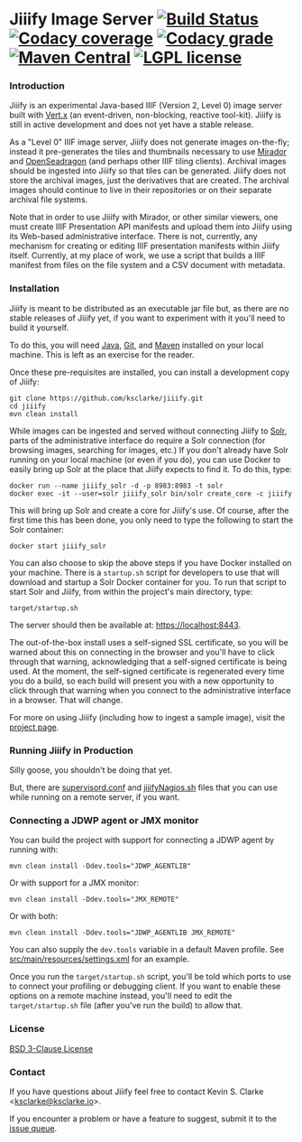 # Jiiify Image Server [![Build Status](https://travis-ci.org/ksclarke/jiiify.png?branch=master)](https://travis-ci.org/ksclarke/jiiify) [![Codacy coverage](https://img.shields.io/codacy/coverage/1e48da36d55e4a44ba0a334d20641315.svg?maxAge=1800)](https://www.codacy.com/app/ksclarke/jiiify?utm_source=github.com&amp;utm_medium=referral&amp;utm_content=ksclarke/jiiify&amp;utm_campaign=Badge_Coverage) [![Codacy grade](https://img.shields.io/codacy/grade/1e48da36d55e4a44ba0a334d20641315.svg?maxAge=1800)](https://www.codacy.com/app/ksclarke/jiiify?utm_source=github.com&amp;utm_medium=referral&amp;utm_content=ksclarke/jiiify&amp;utm_campaign=Badge_Grade) [![Maven Central](https://img.shields.io/maven-central/v/info.freelibrary/jiiify.svg?maxAge=1800)](http://mvnrepository.com/artifact/info.freelibrary/jiiify) [![LGPL license](https://img.shields.io/badge/License-BSD%203--Clause-brightgreen.svg?maxAge=1800)](https://opensource.org/licenses/BSD-3-Clause)

### Introduction

Jiiify is an experimental Java-based IIIF (Version 2, Level 0) image server built with [Vert.x](http://vertx.io/) (an event-driven, non-blocking, reactive tool-kit). Jiiify is still in active development and does not yet have a stable release.

As a "Level 0" IIIF image server, Jiiify does not generate images on-the-fly; instead it pre-generates the tiles and thumbnails necessary to use [Mirador](http://projectmirador.org/) and [OpenSeadragon](https://openseadragon.github.io/) (and perhaps other IIIF tiling clients). Archival images should be ingested into Jiiify so that tiles can be generated. Jiiify does not store the archival images, just the derivatives that are created. The archival images should continue to live in their repositories or on their separate archival file systems.

Note that in order to use Jiiify with Mirador, or other similar viewers, one must create IIIF Presentation API manifests and upload them into Jiiify using its Web-based administrative interface. There is not, currently, any mechanism for creating or editing IIIF presentation manifests within Jiiify itself. Currently, at my place of work, we use a script that builds a IIIF manifest from files on the file system and a CSV document with metadata.

### Installation

Jiiify is meant to be distributed as an executable jar file but, as there are no stable releases of Jiiify yet, if you want to experiment with it you'll need to build it yourself.

To do this, you will need [Java](http://www.oracle.com/technetwork/java/javase/downloads/index.html), [Git](https://git-scm.com/), and [Maven](http://maven.apache.org/) installed on your local machine. This is left as an exercise for the reader.

Once these pre-requisites are installed, you can install a development copy of Jiiify:

    git clone https://github.com/ksclarke/jiiify.git
    cd jiiify
    mvn clean install

While images can be ingested and served without connecting Jiiify to [Solr](http://lucene.apache.org/solr/), parts of the administrative interface do require a Solr connection (for browsing images, searching for images, etc.) If you don't already have Solr running on your local machine (or even if you do), you can use Docker to easily bring up Solr at the place that Jiiify expects to find it. To do this, type:

    docker run --name jiiify_solr -d -p 8983:8983 -t solr
    docker exec -it --user=solr jiiify_solr bin/solr create_core -c jiiify

This will bring up Solr and create a core for Jiiify's use. Of course, after the first time this has been done, you only need to type the following to start the Solr container:

    docker start jiiify_solr

You can also choose to skip the above steps if you have Docker installed on your machine. There is a `startup.sh` script for developers to use that will download and startup a Solr Docker container for you. To run that script to start Solr and Jiiify, from within the project's main directory, type:

    target/startup.sh

The server should then be available at: [https://localhost:8443](https://localhost:8443).

The out-of-the-box install uses a self-signed SSL certificate, so you will be warned about this on connecting in the browser and you'll have to click through that warning, acknowledging that a self-signed certificate is being used. At the moment, the self-signed certificate is regenerated every time you do a build, so each build will present you with a new opportunity to click through that warning when you connect to the administrative interface in a browser. That will change.

For more on using Jiiify (including how to ingest a sample image), visit the [project page](http://projects.freelibrary.info/jiiify).

### Running Jiiify in Production

Silly goose, you shouldn't be doing that yet.

But, there are [supervisord.conf](https://github.com/ksclarke/jiiify/blob/master/src/main/resources/supervisord.conf) and [jiiifyNagios.sh](https://github.com/ksclarke/jiiify/blob/master/src/main/scripts/jiiifyNagios.sh) files that you can use while running on a remote server, if you want.

### Connecting a JDWP agent or JMX monitor

You can build the project with support for connecting a JDWP agent by running with:

    mvn clean install -Ddev.tools="JDWP_AGENTLIB"

Or with support for a JMX monitor:

    mvn clean install -Ddev.tools="JMX_REMOTE"

Or with both:

    mvn clean install -Ddev.tools="JDWP_AGENTLIB JMX_REMOTE"

You can also supply the `dev.tools` variable in a default Maven profile. See [src/main/resources/settings.xml](https://github.com/ksclarke/jiiify/blob/master/src/main/resources/settings.xml) for an example.

Once you run the `target/startup.sh` script, you'll be told which ports to use to connect your profiling or debugging client. If you want to enable these options on a remote machine instead, you'll need to edit the `target/startup.sh` file (after you've run the build) to allow that.

### License

[BSD 3-Clause License](https://github.com/ksclarke/jiiify/blob/master/LICENSE.txt)

### Contact

If you have questions about Jiiify feel free to contact Kevin S. Clarke &lt;<a href="mailto:ksclarke@ksclarke.io">ksclarke@ksclarke.io</a>&gt;.

If you encounter a problem or have a feature to suggest, submit it to the [issue queue](https://github.com/ksclarke/jiiify/issues "GitHub Issue Queue").
